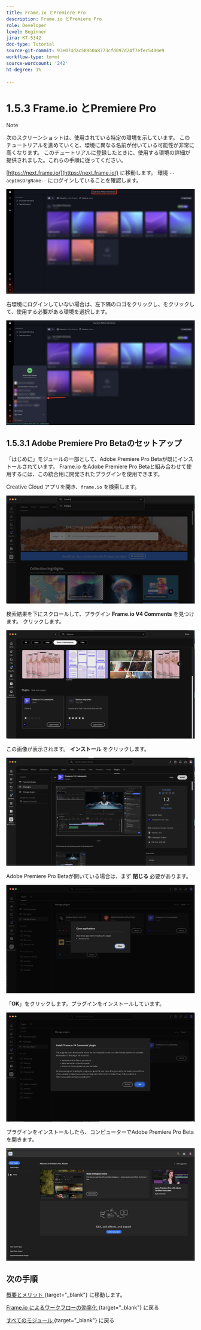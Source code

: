 ```yaml
---
title: Frame.io とPremiere Pro
description: Frame.io とPremiere Pro
role: Developer
level: Beginner
jira: KT-5342
doc-type: Tutorial
source-git-commit: 93e074dac589b0a8773cfd097d24f7efec5400e9
workflow-type: tm+mt
source-wordcount: '242'
ht-degree: 1%

---
```


# 1.5.3 Frame.io とPremiere Pro

>[!NOTE]
>
> 次のスクリーンショットは、使用されている特定の環境を示しています。 このチュートリアルを進めていくと、環境に異なる名前が付いている可能性が非常に高くなります。 このチュートリアルに登録したときに、使用する環境の詳細が提供されました。これらの手順に従ってください。

[https://next.frame.io/](https://next.frame.io/) に移動します。 環境 `--aepImsOrgName--` にログインしていることを確認します。

![Frame.io](./images/frameio1.png)

右環境にログインしていない場合は、左下隅のロゴをクリックし、をクリックして、使用する必要がある環境を選択します。

![Frame.io](./images/frameio2.png)

## 1.5.3.1 Adobe Premiere Pro Betaのセットアップ

「はじめに」モジュールの一部として、Adobe Premiere Pro Betaが既にインストールされています。 Frame.io をAdobe Premiere Pro Betaと組み合わせて使用するには、この統合用に開発されたプラグインを使用できます。

Creative Cloud アプリを開き、`frame.io` を検索します。

![Frame.io](./images/frameio23.png)

検索結果を下にスクロールして、プラグイン **Frame.io V4 Comments** を見つけます。 クリックします。

![Frame.io](./images/frameio24.png)

この画像が表示されます。 **インストール** をクリックします。

![Frame.io](./images/frameio25.png)

Adobe Premiere Pro Betaが開いている場合は、まず **閉じる** 必要があります。

![Frame.io](./images/frameio26.png)

「**OK**」をクリックします。プラグインをインストールしています。

![Frame.io](./images/frameio27.png)

プラグインをインストールしたら、コンピューターでAdobe Premiere Pro Betaを開きます。

![Frame.io](./images/frameio22.png)

## 次の手順

[ 概要とメリット ](./summary.md){target="_blank"} に移動します。

[Frame.io によるワークフローの効率化 ](./frameio.md){target="_blank"} に戻る

[ すべてのモジュール ](./../../../overview.md){target="_blank"} に戻る
